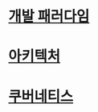 # [개발 패러다임]() 

# [아키텍처](https://github.com/keepinmindsh/lines_edu/blob/main/architecture/README.md) 

# [쿠버네티스](https://github.com/keepinmindsh/lines_edu/blob/main/kubernetes/README.md) 


